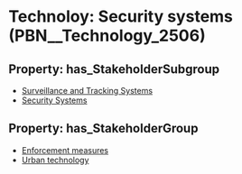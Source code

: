 # Technoloy: __Security systems__ (PBN__Technology_2506)

## Property: has_StakeholderSubgroup

* [Surveillance and Tracking Systems](PBN__TechSubgroup_21)
* [Security Systems](PBN__TechSubgroup_133)

## Property: has_StakeholderGroup

* [Enforcement measures](PBN__TechGroup_7)
* [Urban technology](PBN__TechGroup_14)

